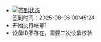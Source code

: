 - [![签到状态](https://github.com/li5bo5/Cloud189-Actions/actions/workflows/main.yml/badge.svg?branch=main)](https://github.com/li5bo5/Cloud189-Actions/actions/workflows/main.yml) <br> 签到时间：2025-08-06 00:45:24
- 开始执行帐号1
- 设备ID不存在，需要二次设备校验
